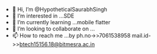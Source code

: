 - 👋 Hi, I’m @HypotheticalSaurabhSingh
- 👀 I’m interested in ...SDE
- 🌱 I’m currently learning ...mobile flatter
- 💞️ I’m looking to collaborate on ...
- 📫 How to reach me ...by ph.no->>7061538958
                            mail.id->>btech15156.18@bitmesra.ac.in

<!---
HypotheticalSaurabhSingh/HypotheticalSaurabhSingh is a ✨ special ✨ repository because its `README.md` (this file) appears on your GitHub profile.
You can click the Preview link to take a look at your changes.
--->
